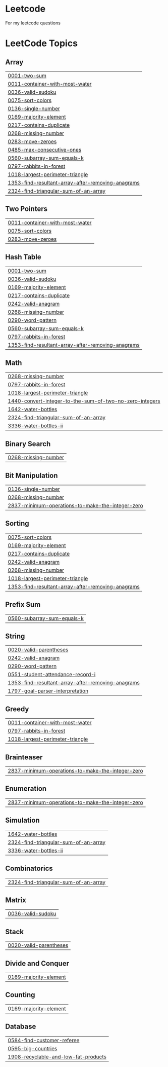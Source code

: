 # Leetcode
For my leetcode questions

<!---LeetCode Topics Start-->
# LeetCode Topics
## Array
|  |
| ------- |
| [0001-two-sum](https://github.com/Naveen-Sharma92/Leetcode/tree/master/0001-two-sum) |
| [0011-container-with-most-water](https://github.com/Naveen-Sharma92/Leetcode/tree/master/0011-container-with-most-water) |
| [0036-valid-sudoku](https://github.com/Naveen-Sharma92/Leetcode/tree/master/0036-valid-sudoku) |
| [0075-sort-colors](https://github.com/Naveen-Sharma92/Leetcode/tree/master/0075-sort-colors) |
| [0136-single-number](https://github.com/Looplover11/Leetcode/tree/master/0136-single-number) |
| [0169-majority-element](https://github.com/Naveen-Sharma92/Leetcode/tree/master/0169-majority-element) |
| [0217-contains-duplicate](https://github.com/Naveen-Sharma92/Leetcode/tree/master/0217-contains-duplicate) |
| [0268-missing-number](https://github.com/Looplover11/Leetcode/tree/master/0268-missing-number) |
| [0283-move-zeroes](https://github.com/Looplover11/Leetcode/tree/master/0283-move-zeroes) |
| [0485-max-consecutive-ones](https://github.com/Looplover11/Leetcode/tree/master/0485-max-consecutive-ones) |
| [0560-subarray-sum-equals-k](https://github.com/Looplover11/Leetcode/tree/master/0560-subarray-sum-equals-k) |
| [0797-rabbits-in-forest](https://github.com/Naveen-Sharma92/Leetcode/tree/master/0797-rabbits-in-forest) |
| [1018-largest-perimeter-triangle](https://github.com/Naveen-Sharma92/Leetcode/tree/master/1018-largest-perimeter-triangle) |
| [1353-find-resultant-array-after-removing-anagrams](https://github.com/Naveen-Sharma92/Leetcode/tree/master/1353-find-resultant-array-after-removing-anagrams) |
| [2324-find-triangular-sum-of-an-array](https://github.com/Naveen-Sharma92/Leetcode/tree/master/2324-find-triangular-sum-of-an-array) |
## Two Pointers
|  |
| ------- |
| [0011-container-with-most-water](https://github.com/Naveen-Sharma92/Leetcode/tree/master/0011-container-with-most-water) |
| [0075-sort-colors](https://github.com/Naveen-Sharma92/Leetcode/tree/master/0075-sort-colors) |
| [0283-move-zeroes](https://github.com/Looplover11/Leetcode/tree/master/0283-move-zeroes) |
## Hash Table
|  |
| ------- |
| [0001-two-sum](https://github.com/Naveen-Sharma92/Leetcode/tree/master/0001-two-sum) |
| [0036-valid-sudoku](https://github.com/Naveen-Sharma92/Leetcode/tree/master/0036-valid-sudoku) |
| [0169-majority-element](https://github.com/Naveen-Sharma92/Leetcode/tree/master/0169-majority-element) |
| [0217-contains-duplicate](https://github.com/Naveen-Sharma92/Leetcode/tree/master/0217-contains-duplicate) |
| [0242-valid-anagram](https://github.com/Naveen-Sharma92/Leetcode/tree/master/0242-valid-anagram) |
| [0268-missing-number](https://github.com/Looplover11/Leetcode/tree/master/0268-missing-number) |
| [0290-word-pattern](https://github.com/Naveen-Sharma92/Leetcode/tree/master/0290-word-pattern) |
| [0560-subarray-sum-equals-k](https://github.com/Looplover11/Leetcode/tree/master/0560-subarray-sum-equals-k) |
| [0797-rabbits-in-forest](https://github.com/Naveen-Sharma92/Leetcode/tree/master/0797-rabbits-in-forest) |
| [1353-find-resultant-array-after-removing-anagrams](https://github.com/Naveen-Sharma92/Leetcode/tree/master/1353-find-resultant-array-after-removing-anagrams) |
## Math
|  |
| ------- |
| [0268-missing-number](https://github.com/Looplover11/Leetcode/tree/master/0268-missing-number) |
| [0797-rabbits-in-forest](https://github.com/Naveen-Sharma92/Leetcode/tree/master/0797-rabbits-in-forest) |
| [1018-largest-perimeter-triangle](https://github.com/Naveen-Sharma92/Leetcode/tree/master/1018-largest-perimeter-triangle) |
| [1440-convert-integer-to-the-sum-of-two-no-zero-integers](https://github.com/Naveen-Sharma92/Leetcode/tree/master/1440-convert-integer-to-the-sum-of-two-no-zero-integers) |
| [1642-water-bottles](https://github.com/Naveen-Sharma92/Leetcode/tree/master/1642-water-bottles) |
| [2324-find-triangular-sum-of-an-array](https://github.com/Naveen-Sharma92/Leetcode/tree/master/2324-find-triangular-sum-of-an-array) |
| [3336-water-bottles-ii](https://github.com/Naveen-Sharma92/Leetcode/tree/master/3336-water-bottles-ii) |
## Binary Search
|  |
| ------- |
| [0268-missing-number](https://github.com/Looplover11/Leetcode/tree/master/0268-missing-number) |
## Bit Manipulation
|  |
| ------- |
| [0136-single-number](https://github.com/Looplover11/Leetcode/tree/master/0136-single-number) |
| [0268-missing-number](https://github.com/Looplover11/Leetcode/tree/master/0268-missing-number) |
| [2837-minimum-operations-to-make-the-integer-zero](https://github.com/Naveen-Sharma92/Leetcode/tree/master/2837-minimum-operations-to-make-the-integer-zero) |
## Sorting
|  |
| ------- |
| [0075-sort-colors](https://github.com/Naveen-Sharma92/Leetcode/tree/master/0075-sort-colors) |
| [0169-majority-element](https://github.com/Naveen-Sharma92/Leetcode/tree/master/0169-majority-element) |
| [0217-contains-duplicate](https://github.com/Naveen-Sharma92/Leetcode/tree/master/0217-contains-duplicate) |
| [0242-valid-anagram](https://github.com/Naveen-Sharma92/Leetcode/tree/master/0242-valid-anagram) |
| [0268-missing-number](https://github.com/Looplover11/Leetcode/tree/master/0268-missing-number) |
| [1018-largest-perimeter-triangle](https://github.com/Naveen-Sharma92/Leetcode/tree/master/1018-largest-perimeter-triangle) |
| [1353-find-resultant-array-after-removing-anagrams](https://github.com/Naveen-Sharma92/Leetcode/tree/master/1353-find-resultant-array-after-removing-anagrams) |
## Prefix Sum
|  |
| ------- |
| [0560-subarray-sum-equals-k](https://github.com/Looplover11/Leetcode/tree/master/0560-subarray-sum-equals-k) |
## String
|  |
| ------- |
| [0020-valid-parentheses](https://github.com/Naveen-Sharma92/Leetcode/tree/master/0020-valid-parentheses) |
| [0242-valid-anagram](https://github.com/Naveen-Sharma92/Leetcode/tree/master/0242-valid-anagram) |
| [0290-word-pattern](https://github.com/Naveen-Sharma92/Leetcode/tree/master/0290-word-pattern) |
| [0551-student-attendance-record-i](https://github.com/Naveen-Sharma92/Leetcode/tree/master/0551-student-attendance-record-i) |
| [1353-find-resultant-array-after-removing-anagrams](https://github.com/Naveen-Sharma92/Leetcode/tree/master/1353-find-resultant-array-after-removing-anagrams) |
| [1797-goal-parser-interpretation](https://github.com/Naveen-Sharma92/Leetcode/tree/master/1797-goal-parser-interpretation) |
## Greedy
|  |
| ------- |
| [0011-container-with-most-water](https://github.com/Naveen-Sharma92/Leetcode/tree/master/0011-container-with-most-water) |
| [0797-rabbits-in-forest](https://github.com/Naveen-Sharma92/Leetcode/tree/master/0797-rabbits-in-forest) |
| [1018-largest-perimeter-triangle](https://github.com/Naveen-Sharma92/Leetcode/tree/master/1018-largest-perimeter-triangle) |
## Brainteaser
|  |
| ------- |
| [2837-minimum-operations-to-make-the-integer-zero](https://github.com/Naveen-Sharma92/Leetcode/tree/master/2837-minimum-operations-to-make-the-integer-zero) |
## Enumeration
|  |
| ------- |
| [2837-minimum-operations-to-make-the-integer-zero](https://github.com/Naveen-Sharma92/Leetcode/tree/master/2837-minimum-operations-to-make-the-integer-zero) |
## Simulation
|  |
| ------- |
| [1642-water-bottles](https://github.com/Naveen-Sharma92/Leetcode/tree/master/1642-water-bottles) |
| [2324-find-triangular-sum-of-an-array](https://github.com/Naveen-Sharma92/Leetcode/tree/master/2324-find-triangular-sum-of-an-array) |
| [3336-water-bottles-ii](https://github.com/Naveen-Sharma92/Leetcode/tree/master/3336-water-bottles-ii) |
## Combinatorics
|  |
| ------- |
| [2324-find-triangular-sum-of-an-array](https://github.com/Naveen-Sharma92/Leetcode/tree/master/2324-find-triangular-sum-of-an-array) |
## Matrix
|  |
| ------- |
| [0036-valid-sudoku](https://github.com/Naveen-Sharma92/Leetcode/tree/master/0036-valid-sudoku) |
## Stack
|  |
| ------- |
| [0020-valid-parentheses](https://github.com/Naveen-Sharma92/Leetcode/tree/master/0020-valid-parentheses) |
## Divide and Conquer
|  |
| ------- |
| [0169-majority-element](https://github.com/Naveen-Sharma92/Leetcode/tree/master/0169-majority-element) |
## Counting
|  |
| ------- |
| [0169-majority-element](https://github.com/Naveen-Sharma92/Leetcode/tree/master/0169-majority-element) |
## Database
|  |
| ------- |
| [0584-find-customer-referee](https://github.com/Naveen-Sharma92/Leetcode/tree/master/0584-find-customer-referee) |
| [0595-big-countries](https://github.com/Naveen-Sharma92/Leetcode/tree/master/0595-big-countries) |
| [1908-recyclable-and-low-fat-products](https://github.com/Naveen-Sharma92/Leetcode/tree/master/1908-recyclable-and-low-fat-products) |
<!---LeetCode Topics End-->